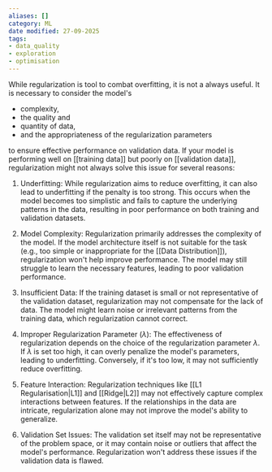 ```yaml
---
aliases: []
category: ML
date modified: 27-09-2025
tags:
- data_quality
- exploration
- optimisation
---
```

While regularization is tool to combat overfitting, it is not a always useful. It is necessary to consider the model's 
- complexity,
- the quality and 
- quantity of data, 
- and the appropriateness of the regularization parameters

to ensure effective performance on validation data. If your model is performing well on [[training data]] but poorly on [[validation data]], regularization might not always solve this issue for several reasons:

1. Underfitting: While regularization aims to reduce overfitting, it can also lead to underfitting if the penalty is too strong. This occurs when the model becomes too simplistic and fails to capture the underlying patterns in the data, resulting in poor performance on both training and validation datasets.

2. Model Complexity: Regularization primarily addresses the complexity of the model. If the model architecture itself is not suitable for the task (e.g., too simple or inappropriate for the [[Data Distribution]]), regularization won't help improve performance. The model may still struggle to learn the necessary features, leading to poor validation performance.

3. Insufficient Data: If the training dataset is small or not representative of the validation dataset, regularization may not compensate for the lack of data. The model might learn noise or irrelevant patterns from the training data, which regularization cannot correct.

4. Improper Regularization Parameter ($\lambda$): The effectiveness of regularization depends on the choice of the regularization parameter $\lambda$. If $\lambda$ is set too high, it can overly penalize the model's parameters, leading to underfitting. Conversely, if it's too low, it may not sufficiently reduce overfitting.

5. Feature Interaction: Regularization techniques like [[L1 Regularisation|L1]] and [[Ridge|L2]] may not effectively capture complex interactions between features. If the relationships in the data are intricate, regularization alone may not improve the model's ability to generalize.

6. Validation Set Issues: The validation set itself may not be representative of the problem space, or it may contain noise or outliers that affect the model's performance. Regularization won't address these issues if the validation data is flawed.

